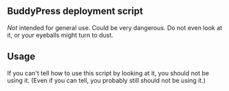 ## BuddyPress deployment script

*Not* intended for general use. Could be very dangerous. Do not even look at it, or your eyeballs might turn to dust.

## Usage

If you can't tell how to use this script by looking at it, you should not be using it. (Even if you can tell, you probably still should not be using it.)
